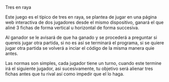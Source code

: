 Tres en raya

Este juego es el típico de tres en raya, se plantea de jugar en una página web interactiva de dos jugadores desde el mismo dispositivo, ganará el que aliné 3 fichas de forma vertical u horizontal de forma succesiva.

Al ganador se le avisará de que ha ganado y se procederá a preguntar si quereis jugar otra partida, si no es así se terminará el programa, si se quiere jugar otra partida se volverá a inciar el código de la misma manera quie antes.

Las normas son simples, cada jugador tiene un turno, cuando este termine irá el siguiente jugador, asi sucesivamente, tu objetivo será alienar tres fichas antes que tu rival así como impedir que el lo haga.
